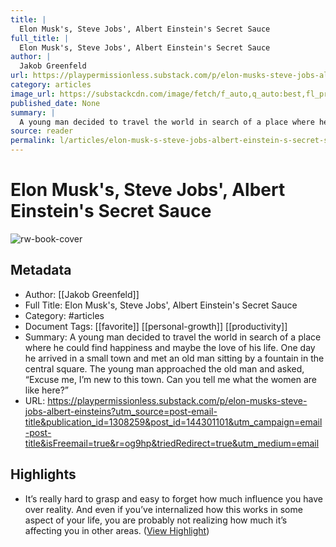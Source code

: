 ```yaml
---
title: |
  Elon Musk's, Steve Jobs', Albert Einstein's Secret Sauce
full_title: |
  Elon Musk's, Steve Jobs', Albert Einstein's Secret Sauce
author: |
  Jakob Greenfeld
url: https://playpermissionless.substack.com/p/elon-musks-steve-jobs-albert-einsteins?utm_source=post-email-title&publication_id=1308259&post_id=144301101&utm_campaign=email-post-title&isFreemail=true&r=og9hp&triedRedirect=true&utm_medium=email
category: articles
image_url: https://substackcdn.com/image/fetch/f_auto,q_auto:best,fl_progressive:steep/https%3A%2F%2Fplaypermissionless.substack.com%2Ftwitter%2Fsubscribe-card.jpg%3Fv%3D1042782062%26version%3D9
published_date: None
summary: |
  A young man decided to travel the world in search of a place where he could find happiness and maybe the love of his life. One day he arrived in a small town and met an old man sitting by a fountain in the central square. The young man approached the old man and asked, “Excuse me, I’m new to this town. Can you tell me what the women are like here?”
source: reader
permalink: l/articles/elon-musk-s-steve-jobs-albert-einstein-s-secret-sauce
---
```

# Elon Musk's, Steve Jobs', Albert Einstein's Secret Sauce

![rw-book-cover](https://substackcdn.com/image/fetch/f_auto,q_auto:best,fl_progressive:steep/https%3A%2F%2Fplaypermissionless.substack.com%2Ftwitter%2Fsubscribe-card.jpg%3Fv%3D1042782062%26version%3D9)

## Metadata
- Author: [[Jakob Greenfeld]]
- Full Title: Elon Musk's, Steve Jobs', Albert Einstein's Secret Sauce
- Category: #articles
- Document Tags: [[favorite]] [[personal-growth]] [[productivity]] 
- Summary: A young man decided to travel the world in search of a place where he could find happiness and maybe the love of his life. One day he arrived in a small town and met an old man sitting by a fountain in the central square. The young man approached the old man and asked, “Excuse me, I’m new to this town. Can you tell me what the women are like here?”
- URL: https://playpermissionless.substack.com/p/elon-musks-steve-jobs-albert-einsteins?utm_source=post-email-title&publication_id=1308259&post_id=144301101&utm_campaign=email-post-title&isFreemail=true&r=og9hp&triedRedirect=true&utm_medium=email

## Highlights
- It’s really hard to grasp and easy to forget how much influence you have over reality.
  And even if you’ve internalized how this works in some aspect of your life, you are probably not realizing how much it’s affecting you in other areas. ([View Highlight](https://read.readwise.io/read/01j1tq7qzfm1pbbxcxsh0jxscj))


